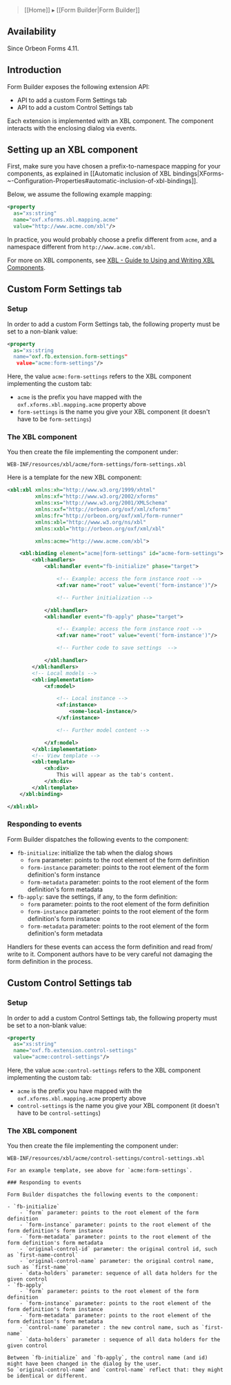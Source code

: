 > [[Home]] ▸ [[Form Builder|Form Builder]]

## Availability

Since Orbeon Forms 4.11.

## Introduction

Form Builder exposes the following extension API:

- API to add a custom Form Settings tab
- API to add a custom Control Settings tab

Each extension is implemented with an XBL component. The component interacts with the enclosing dialog via events.

## Setting up an XBL component

First, make sure you have chosen a prefix-to-namespace mapping for your components, as explained in
[[Automatic inclusion of XBL bindings|XForms-~-Configuration-Properties#automatic-inclusion-of-xbl-bindings]].

Below, we assume the following example mapping:

```xml
<property
  as="xs:string"
  name="oxf.xforms.xbl.mapping.acme"
  value="http://www.acme.com/xbl"/>
```

In practice, you would probably choose a prefix different from `acme`, and a namespace different from
`http://www.acme.com/xbl`.

For more on XBL components, see [XBL - Guide to Using and Writing XBL Components](http://wiki.orbeon.com/forms/doc/developer-guide/xbl-components-guide).

## Custom Form Settings tab

### Setup

In order to add a custom Form Settings tab, the following property must be set to a non-blank value:

```xml
<property 
  as="xs:string
  name="oxf.fb.extension.form-settings"
   value="acme:form-settings"/>
```

Here, the value `acme:form-settings` refers to the XBL component implementing the custom tab:

- `acme` is the prefix you have mapped with the `oxf.xforms.xbl.mapping.acme` property above
- `form-settings` is the name you give your XBL component (it doesn't have to be `form-settings`)

### The XBL component

You then create the file implementing the component under:

```
WEB-INF/resources/xbl/acme/form-settings/form-settings.xbl
```

Here is a template for the new XBL component:

```xml
<xbl:xbl xmlns:xh="http://www.w3.org/1999/xhtml"
         xmlns:xf="http://www.w3.org/2002/xforms"
         xmlns:xs="http://www.w3.org/2001/XMLSchema"
         xmlns:xxf="http://orbeon.org/oxf/xml/xforms"
         xmlns:fr="http://orbeon.org/oxf/xml/form-runner"
         xmlns:xbl="http://www.w3.org/ns/xbl"
         xmlns:xxbl="http://orbeon.org/oxf/xml/xbl"

         xmlns:acme="http://www.acme.com/xbl">

    <xbl:binding element="acme|form-settings" id="acme-form-settings">
        <xbl:handlers>
            <xbl:handler event="fb-initialize" phase="target">

                <!-- Example: access the form instance root -->
                <xf:var name="root" value="event('form-instance')"/>

                <!-- Further initialization -->

            </xbl:handler>
            <xbl:handler event="fb-apply" phase="target">

                <!-- Example: access the form instance root -->
                <xf:var name="root" value="event('form-instance')"/>

                <!-- Further code to save settings  -->

            </xbl:handler>
        </xbl:handlers>
        <!-- Local models -->
        <xbl:implementation>
            <xf:model>

                <!-- Local instance -->
                <xf:instance>
                    <some-local-instance/>
                </xf:instance>

                <!-- Further model content -->

            </xf:model>
        </xbl:implementation>
        <!-- View template -->
        <xbl:template>
            <xh:div>
                This will appear as the tab's content.
            </xh:div>
        </xbl:template>
    </xbl:binding>

</xbl:xbl>
```

### Responding to events

Form Builder dispatches the following events to the component:

- `fb-initialize`: initialize the tab when the dialog shows
    - `form` parameter: points to the root element of the form definition
    - `form-instance` parameter: points to the root element of the form definition's form instance
    - `form-metadata` parameter: points to the root element of the form definition's form metadata
- `fb-apply`: save the settings, if any, to the form definition:
    - `form` parameter: points to the root element of the form definition
    - `form-instance` parameter: points to the root element of the form definition's form instance
    - `form-metadata` parameter: points to the root element of the form definition's form metadata

Handlers for these events can access the form definition and read from/ write to it. Component authors have to be
very careful not damaging the form definition in the process.

## Custom Control Settings tab

### Setup

In order to add a custom Control Settings tab, the following property must be set to a non-blank value:


```xml
<property
  as="xs:string"
  name="oxf.fb.extension.control-settings"
  value="acme:control-settings"/>
```

Here, the value `acme:control-settings` refers to the XBL component implementing the custom tab:

- `acme` is the prefix you have mapped with the `oxf.xforms.xbl.mapping.acme` property above
- `control-settings` is the name you give your XBL component (it doesn't have to be `control-settings`)

### The XBL component

You then create the file implementing the component under:

```
WEB-INF/resources/xbl/acme/control-settings/control-settings.xbl

For an example template, see above for `acme:form-settings`.

### Responding to events

Form Builder dispatches the following events to the component:

- `fb-initialize`
    - `form` parameter: points to the root element of the form definition
    - `form-instance` parameter: points to the root element of the form definition's form instance
    - `form-metadata` parameter: points to the root element of the form definition's form metadata
    - `original-control-id` parameter: the original control id, such as `first-name-control`
    - `original-control-name` parameter: the original control name, such as `first-name`
    - `data-holders` parameter: sequence of all data holders for the given control
- `fb-apply`
    - `form` parameter: points to the root element of the form definition
    - `form-instance` parameter: points to the root element of the form definition's form instance
    - `form-metadata` parameter: points to the root element of the form definition's form metadata
    - `control-name` parameter : the new control name, such as `first-name`
    - `data-holders` parameter : sequence of all data holders for the given control

Between `fb-initialize` and `fb-apply`, the control name (and id) might have been changed in the dialog by the user.
So `original-control-name` and `control-name` reflect that: they might be identical or different.